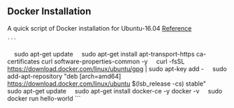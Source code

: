  ## Docker Installation
 
 A quick script of Docker installation for Ubuntu-16.04 [Reference](https://docs.docker.com/install/linux/docker-ce/ubuntu/)
 
    ```
    sudo apt-get update
    sudo apt-get install apt-transport-https ca-certificates curl software-properties-common -y
    curl -fsSL https://download.docker.com/linux/ubuntu/gpg | sudo apt-key add -
    sudo add-apt-repository "deb [arch=amd64] https://download.docker.com/linux/ubuntu $(lsb_release -cs) stable"
    sudo apt-get update
    sudo apt-get install docker-ce -y
    docker -v
    sudo docker run hello-world
    ```
